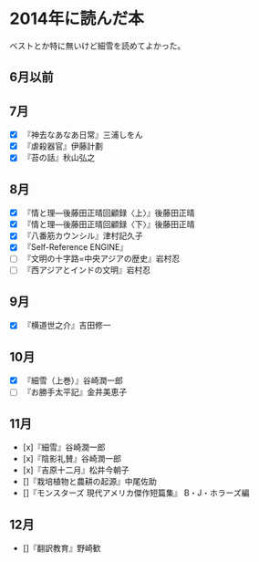 # 2014年に読んだ本

ベストとか特に無いけど細雪を読めてよかった。

## 6月以前

## 7月
- [x] 『神去なあなあ日常』三浦しをん
- [x] 『虐殺器官』伊藤計劃
- [x] 『苔の話』秋山弘之

## 8月
- [x] 『情と理―後藤田正晴回顧録〈上〉』後藤田正晴
- [x] 『情と理―後藤田正晴回顧録〈下〉』後藤田正晴
- [x] 『八番筋カウンシル』津村記久子
- [x] 『Self-Reference ENGINE』
- [ ] 『文明の十字路=中央アジアの歴史』岩村忍
- [ ] 『西アジアとインドの文明』岩村忍

## 9月
- [x] 『横道世之介』吉田修一

## 10月
- [x] 『細雪（上巻）』谷崎潤一郎
- [ ] 『お勝手太平記』金井美恵子

## 11月
- [x]『細雪』谷崎潤一郎
- [x]『陰影礼賛』谷崎潤一郎
- [x]『吉原十二月』松井今朝子
- []『栽培植物と農耕の起源』中尾佐助
- []『モンスターズ 現代アメリカ傑作短篇集』 B・J・ホラーズ編

## 12月
- []『翻訳教育』野崎歓



